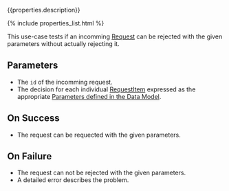 {{properties.description}}

{% include properties_list.html %}

This use-case tests if an incomming [Request](/integrate/data-model-overview#request)
can be rejected with the given parameters without actually rejecting it.

## Parameters

- The `id` of the incomming request.
- The decision for each individual [RequestItem](/integrate/data-model-overview#request)
  expressed as the appropriate [Parameters defined in the Data Model](/integrate/requests-and-requestitems).

## On Success

- The request can be requected with the given parameters.

## On Failure

- The request can not be rejected with the given parameters.
- A detailed error describes the problem.

